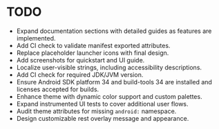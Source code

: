 # TODO

- Expand documentation sections with detailed guides as features are implemented.
- Add CI check to validate manifest exported attributes.
- Replace placeholder launcher icons with final design.
- Add screenshots for quickstart and UI guide.
- Localize user-visible strings, including accessibility descriptions.
- Add CI check for required JDK/JVM version.
- Ensure Android SDK platform 34 and build-tools 34 are installed and licenses accepted for builds.
- Enhance theme with dynamic color support and custom palettes.
- Expand instrumented UI tests to cover additional user flows.
- Audit theme attributes for missing `android:` namespace.
- Design customizable rest overlay message and appearance.
